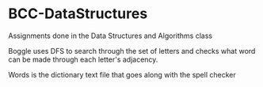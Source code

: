 # BCC-DataStructures
Assignments done in the Data Structures and Algorithms class

Boggle uses DFS to search through the set of letters and checks what word can be made through each letter's adjacency.

Words is the dictionary text file that goes along with the spell checker
